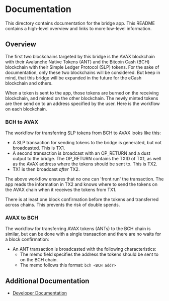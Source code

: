 # Documentation

This directory contains documentation for the bridge app. This README contains a high-level overview and links to more low-level information.

## Overview
The first two blockchains targeted by this bridge is the AVAX blockchain with their Avalanche Native Tokens (ANT) and the Bitcoin Cash (BCH) blockchain with their Simple Ledger Protocol (SLP) tokens. For the sake of documentation, only these two blockchains will be considered. But keep in mind, that this bridge will be expanded in the future for the eCash blockchain and others.

When a token is sent to the app, those tokens are burned on the receiving blockchain, and minted on the other blockchain. The newly minted tokens are then send on to an address specified by the user. Here is the workflow on each blockchain.

### BCH to AVAX
The workflow for transferring SLP tokens from BCH to AVAX looks like this:

- A SLP transaction for sending tokens to the bridge is generated, but not broadcasted. This is TX1.
- A second transaction is broadcast with an OP_RETURN and a dust output to the bridge. The OP_RETURN contains the TXID of TX1, as well as the AVAX address where the tokens should be sent to. This is TX2.
- TX1 is then broadcast *after* TX2.

The above workflow ensures that no one can 'front run' the transaction. The app reads the information in TX2 and knows where to send the tokens on the AVAX chain when it receives the tokens from TX1.

There is at least one block confirmation before the tokens and transferred across chains. This prevents the risk of double spends.

### AVAX to BCH
The workflow for transferring AVAX tokens (ANTs) to the BCH chain is similar, but can be done with a single transaction and there are no waits for a block confirmation:

- An ANT transaction is broadcasted with the following characteristics:
  - The memo field specifies the address the tokens should be sent to on the BCH chain.
  - The memo follows this format: `bch <BCH addr>`


## Additional Documentation

- [Developer Documentation](./dev-docs.md)
